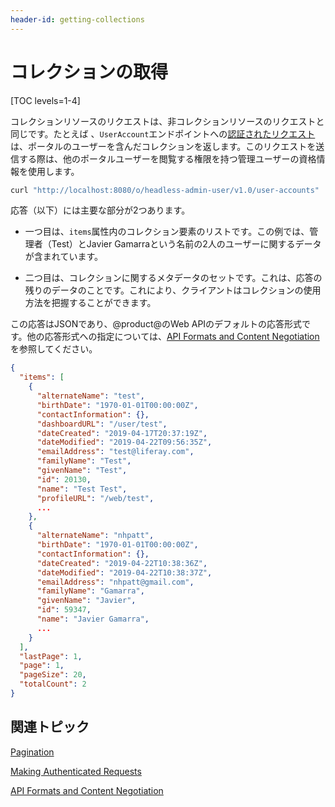 ```yaml
---
header-id: getting-collections
---
```


# コレクションの取得

[TOC levels=1-4]

コレクションリソースのリクエストは、非コレクションリソースのリクエストと同じです。たとえば 、`UserAccount`エンドポイントへの[認証されたリクエスト](/docs/7-1/tutorials/-/knowledge_base/t/making-authenticated-requests)は、ポータルのユーザーを含んだコレクションを返します。このリクエストを送信する際は、他のポータルユーザーを閲覧する権限を持つ管理ユーザーの資格情報を使用します。

```bash
curl "http://localhost:8080/o/headless-admin-user/v1.0/user-accounts"  -u 'test@liferay.com:test'
```

応答（以下）には主要な部分が2つあります。

- 一つ目は、`items`属性内のコレクション要素のリストです。この例では、管理者（Test）とJavier Gamarraという名前の2人のユーザーに関するデータが含まれています。

- 二つ目は、コレクションに関するメタデータのセットです。これは、応答の残りのデータのことです。これにより、クライアントはコレクションの使用方法を把握することができます。

この応答はJSONであり、@product@のWeb APIのデフォルトの応答形式です。他の応答形式への指定については、[API Formats and Content Negotiation](/docs/7-1/tutorials/-/knowledge_base/t/api-formats-and-content-negotiation)を参照してください。

```json
{
  "items": [
    {
      "alternateName": "test",
      "birthDate": "1970-01-01T00:00:00Z",
      "contactInformation": {},
      "dashboardURL": "/user/test",
      "dateCreated": "2019-04-17T20:37:19Z",
      "dateModified": "2019-04-22T09:56:35Z",
      "emailAddress": "test@liferay.com",
      "familyName": "Test",
      "givenName": "Test",
      "id": 20130,
      "name": "Test Test",
      "profileURL": "/web/test",
      ...
    },
    {
      "alternateName": "nhpatt",
      "birthDate": "1970-01-01T00:00:00Z",
      "contactInformation": {},
      "dateCreated": "2019-04-22T10:38:36Z",
      "dateModified": "2019-04-22T10:38:37Z",
      "emailAddress": "nhpatt@gmail.com",
      "familyName": "Gamarra",
      "givenName": "Javier",
      "id": 59347,
      "name": "Javier Gamarra",
      ...
    }
  ],
  "lastPage": 1,
  "page": 1,
  "pageSize": 20,
  "totalCount": 2
}
```

## 関連トピック

[Pagination](/docs/7-1/tutorials/-/knowledge_base/t/pagination)

[Making Authenticated Requests](/docs/7-1/tutorials/-/knowledge_base/t/making-authenticated-requests)

[API Formats and Content Negotiation](/docs/7-1/tutorials/-/knowledge_base/t/api-formats-and-content-negotiation)
